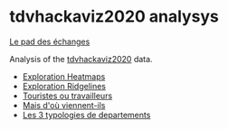 tdvhackaviz2020 analysys
========================

[Le pad des échanges](https://mensuel.framapad.org/p/9fdl-brigade_camenbert?lang=fr)

Analysis of the [tdvhackaviz2020](https://github.com/CamembR/tdvhackaviz2020) data.

- [Exploration Heatmaps](https://camembr.github.io/tdv_hackaviz_2020/01_exploration.html)
- [Exploration Ridgelines](https://camembr.github.io/tdv_hackaviz_2020/01_exploration_ridgelines.html)
- [Touristes ou travailleurs](https://camembr.github.io/tdv_hackaviz_2020/02_on_separe_les_touristes.html)
- [Mais d'où viennent-ils](https://camembr.github.io/tdv_hackaviz_2020/03_mais_d_ou_viennent-t-ils.html)
- [Les 3 typologies de departements](https://camembr.github.io/tdv_hackaviz_2020/04_des_departement_avec-diverses_typologies.html)
